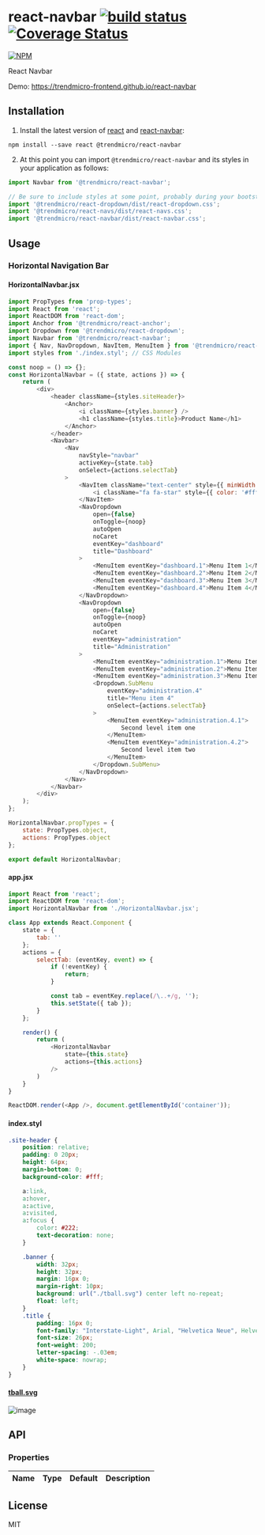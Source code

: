 # react-navbar [![build status](https://travis-ci.org/trendmicro-frontend/react-navbar.svg?branch=master)](https://travis-ci.org/trendmicro-frontend/react-navbar) [![Coverage Status](https://coveralls.io/repos/github/trendmicro-frontend/react-navbar/badge.svg?branch=master)](https://coveralls.io/github/trendmicro-frontend/react-navbar?branch=master)

[![NPM](https://nodei.co/npm/@trendmicro/react-navbar.png?downloads=true&stars=true)](https://nodei.co/npm/@trendmicro/react-navbar/)

React Navbar

Demo: https://trendmicro-frontend.github.io/react-navbar

## Installation

1. Install the latest version of [react](https://github.com/facebook/react) and [react-navbar](https://github.com/trendmicro-frontend/react-navbar):

  ```
  npm install --save react @trendmicro/react-navbar
  ```

2. At this point you can import `@trendmicro/react-navbar` and its styles in your application as follows:

  ```js
  import Navbar from '@trendmicro/react-navbar';

  // Be sure to include styles at some point, probably during your bootstraping
  import '@trendmicro/react-dropdown/dist/react-dropdown.css';
  import '@trendmicro/react-navs/dist/react-navs.css';
  import '@trendmicro/react-navbar/dist/react-navbar.css';
  ```

## Usage

### Horizontal Navigation Bar

#### HorizontalNavbar.jsx
```js
import PropTypes from 'prop-types';
import React from 'react';
import ReactDOM from 'react-dom';
import Anchor from '@trendmicro/react-anchor';
import Dropdown from '@trendmicro/react-dropdown';
import Navbar from '@trendmicro/react-navbar';
import { Nav, NavDropdown, NavItem, MenuItem } from '@trendmicro/react-navs';
import styles from './index.styl'; // CSS Modules

const noop = () => {};
const HorizontalNavbar = ({ state, actions }) => {
    return (
        <div>
            <header className={styles.siteHeader}>
                <Anchor>
                    <i className={styles.banner} />
                    <h1 className={styles.title}>Product Name</h1>
                </Anchor>
            </header>
            <Navbar>
                <Nav
                    navStyle="navbar"
                    activeKey={state.tab}
                    onSelect={actions.selectTab}
                >
                    <NavItem className="text-center" style={{ minWidth: 72 }}>
                        <i className="fa fa-star" style={{ color: '#fff' }} />
                    </NavItem>
                    <NavDropdown
                        open={false}
                        onToggle={noop}
                        autoOpen
                        noCaret
                        eventKey="dashboard"
                        title="Dashboard"
                    >
                        <MenuItem eventKey="dashboard.1">Menu Item 1</MenuItem>
                        <MenuItem eventKey="dashboard.2">Menu Item 2</MenuItem>
                        <MenuItem eventKey="dashboard.3">Menu Item 3</MenuItem>
                        <MenuItem eventKey="dashboard.4">Menu Item 4</MenuItem>
                    </NavDropdown>
                    <NavDropdown
                        open={false}
                        onToggle={noop}
                        autoOpen
                        noCaret
                        eventKey="administration"
                        title="Administration"
                    >
                        <MenuItem eventKey="administration.1">Menu Item 1</MenuItem>
                        <MenuItem eventKey="administration.2">Menu Item 2</MenuItem>
                        <MenuItem eventKey="administration.3">Menu Item 3</MenuItem>
                        <Dropdown.SubMenu
                            eventKey="administration.4"
                            title="Menu item 4"
                            onSelect={actions.selectTab}
                        >
                            <MenuItem eventKey="administration.4.1">
                                Second level item one
                            </MenuItem>
                            <MenuItem eventKey="administration.4.2">
                                Second level item two
                            </MenuItem>
                        </Dropdown.SubMenu>
                    </NavDropdown>
                </Nav>
            </Navbar>
        </div>
    );
};

HorizontalNavbar.propTypes = {
    state: PropTypes.object,
    actions: PropTypes.object
};

export default HorizontalNavbar;
```

#### app.jsx
```js
import React from 'react';
import ReactDOM from 'react-dom';
import HorizontalNavbar from './HorizontalNavbar.jsx';

class App extends React.Component {
    state = {
        tab: ''
    };
    actions = {
        selectTab: (eventKey, event) => {
            if (!eventKey) {
                return;
            }

            const tab = eventKey.replace(/\..+/g, '');
            this.setState({ tab });
        }
    };

    render() {
        return (
            <HorizontalNavbar
                state={this.state}
                actions={this.actions}
            />
        )
    }
}

ReactDOM.render(<App />, document.getElementById('container'));
```

#### index.styl
```css
.site-header {
    position: relative;
    padding: 0 20px;
    height: 64px;
    margin-bottom: 0;
    background-color: #fff;

    a:link,
    a:hover,
    a:active,
    a:visited,
    a:focus {
        color: #222;
        text-decoration: none;
    }

    .banner {
        width: 32px;
        height: 32px;
        margin: 16px 0;
        margin-right: 10px;
        background: url("./tball.svg") center left no-repeat;
        float: left;
    }
    .title {
        padding: 16px 0;
        font-family: "Interstate-Light", Arial, "Helvetica Neue", Helvetica, sans-serif;
        font-size: 26px;
        font-weight: 200;
        letter-spacing: -.03em;
        white-space: nowrap;
    }
}
```

#### [tball.svg](examples/tball.svg?raw=true)

![image](https://cloud.githubusercontent.com/assets/447801/24544119/b27ce2ba-1634-11e7-984d-aa58ca6c5934.png)


## API

### Properties

Name | Type | Default | Description 
:--- | :--- | :------ | :----------

## License

MIT
